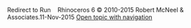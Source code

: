 ---
---

Redirect to Run&#160;
&#160;
Rhinoceros 6 © 2010-2015 Robert McNeel &amp; Associates.11-Nov-2015
 [Open topic with navigation](run.html) 

